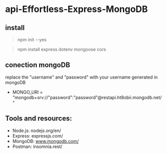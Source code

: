 # api-Effortless-Express-MongoDB

## install
> npm init --yes

> npm install express dotenv mongoose cors
## conection mongoDB
replace the "username" and "password" with your username generated in mongoDB
- MONGO_URI = "mongodb+srv://"password":"password"@restapi.ht8obii.mongodb.net/"
## Tools and resources:
- Node.js: nodejs.org/en/
- Express: expressjs.com/
- MongoDB: www.mongodb.com/
- Postman: insomnia.rest/
